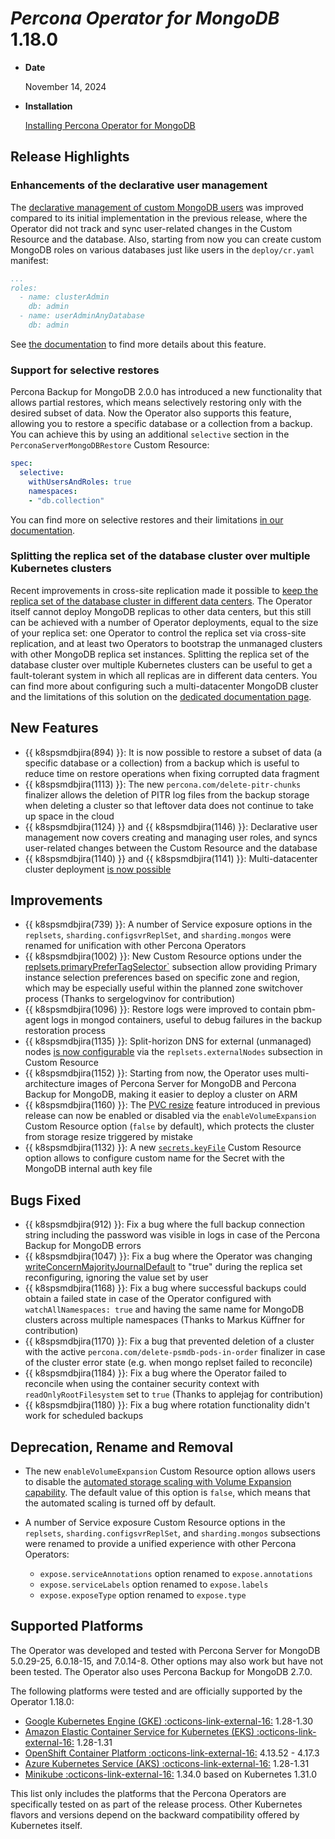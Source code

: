 # *Percona Operator for MongoDB* 1.18.0

* **Date**

    November 14, 2024

* **Installation**

    [Installing Percona Operator for MongoDB](../System-Requirements.md#installation-guidelines)

## Release Highlights

### Enhancements of the declarative user management

The [declarative management of custom MongoDB users](../users.md#unprivileged-users) was improved compared to its initial implementation in the previous release, where the Operator did not track and sync user-related changes in the Custom Resource and the database. Also, starting from now you can create custom MongoDB roles on various databases just like users in the `deploy/cr.yaml` manifest:

```yaml
...
roles:
  - name: clusterAdmin
    db: admin
  - name: userAdminAnyDatabase
    db: admin
```

See [the documentation](../users.md#custom-mongodb-roles) to find more details about this feature.

### Support for selective restores 

Percona Backup for MongoDB 2.0.0 has introduced a new functionality that allows partial restores, which means selectively restoring only with the desired subset of data. Now the Operator also supports this feature, allowing you to restore a specific database or a collection from a backup. You can achieve this by using an additional `selective` section in the `PerconaServerMongoDBRestore` Custom Resource:

```yaml
spec:
  selective:
    withUsersAndRoles: true
    namespaces:
    - "db.collection"
```

You can find more on selective restores and their limitations [in our documentation](../backups-restore.md#selective-restore).

### Splitting the replica set of the database cluster over multiple Kubernetes clusters

Recent improvements in cross-site replication made it possible to [keep the replica set of the database cluster in different data centers](../replication-multi-dc.md). The Operator itself cannot deploy MongoDB replicas to other data centers, but this still can be achieved with a number of Operator deployments, equal to the size of your replica set: one Operator to control the replica set via cross-site replication, and at least two Operators to bootstrap the unmanaged clusters with other MongoDB replica set instances. Splitting the replica set of the database cluster over multiple Kubernetes clusters can be useful to get a fault-tolerant system in which all replicas are in different data centers.
You can find more about configuring such a multi-datacenter MongoDB cluster and the limitations of this solution on the [dedicated documentation page](../replication-multi-dc.md).

## New Features

* {{ k8spsmdbjira(894) }}:  It is now possible to restore a subset of data (a specific database or a collection) from a backup which is useful to reduce time on restore operations when fixing corrupted data fragment
* {{ k8spsmdbjira(1113) }}: The new `percona.com/delete-pitr-chunks` finalizer allows the deletion of PITR log files from the backup storage when deleting a cluster so that leftover data does not continue to take up space in the cloud
* {{ k8spsmdbjira(1124) }} and {{ k8spsmdbjira(1146) }}: Declarative user management now covers creating and managing user roles, and syncs user-related changes between the Custom Resource and the database
* {{ k8spsmdbjira(1140) }} and {{ k8spsmdbjira(1141) }}: Multi-datacenter cluster deployment [is now possible](../replication-multi-dc.md)

## Improvements

* {{ k8spsmdbjira(739) }}: A number of Service exposure options in the `replsets`, `sharding.configsvrReplSet`, and `sharding.mongos`  were renamed for unification with other Percona Operators
* {{ k8spsmdbjira(1002) }}: New Custom Resource options under the [replsets.primaryPreferTagSelector`](../operator.md#replsets.primaryprefertagselectorregion) subsection allow providing Primary instance selection preferences based on specific zone and region, which may be especially useful within the planned zone switchover process (Thanks to sergelogvinov for contribution)
* {{ k8spsmdbjira(1096) }}: Restore logs were improved to contain pbm-agent logs in mongod containers, useful to debug failures in the backup restoration process
* {{ k8spsmdbjira(1135) }}: Split-horizon DNS for external (unmanaged) nodes [is now configurable](../expose.md#exposing-replica-set-with-split-horizon-dns) via the `replsets.externalNodes` subsection in Custom Resource
* {{ k8spsmdbjira(1152) }}: Starting from now, the Operator uses multi-architecture images of Percona Server for MongoDB and Percona Backup for MongoDB, making it easier to deploy a cluster on ARM
* {{ k8spsmdbjira(1160) }}: The [PVC resize](../scaling.md#scale-storage) feature introduced in previous release can now be enabled or disabled via the `enableVolumeExpansion` Custom Resource option (`false` by default), which protects the cluster from storage resize triggered by mistake 
* {{ k8spsmdbjira(1132) }}: A new [`secrets.keyFile`](../operator.md#secretskeyfile) Custom Resource option allows to configure custom name for the Secret with the MongoDB internal auth key file 

## Bugs Fixed

* {{ k8spsmdbjira(912) }}: Fix a bug where the full backup connection string including the password was visible in logs in case of the Percona Backup for MongoDB errors
* {{ k8spsmdbjira(1047) }}: Fix a bug where the Operator was changing [writeConcernMajorityJournalDefault](https://www.mongodb.com/docs/manual/reference/replica-configuration/#mongodb-rsconf-rsconf.writeConcernMajorityJournalDefault) to "true" during the replica set reconfiguring, ignoring the value set by user
* {{ k8spsmdbjira(1168) }}: Fix a bug where successful backups could obtain a failed state in case of the Operator configured with `watchAllNamespaces: true` and having the same name for MongoDB clusters across multiple namespaces (Thanks to Markus Küffner for contribution)
* {{ k8spsmdbjira(1170) }}: Fix a bug that prevented deletion of a cluster with the active `percona.com/delete-psmdb-pods-in-order` finalizer in case of the cluster error state (e.g. when mongo replset failed to reconcile)
* {{ k8spsmdbjira(1184) }}: Fix a bug where the Operator failed to reconcile when using the container security context with `readOnlyRootFilesystem` set to `true` (Thanks to applejag for contribution)
* {{ k8spsmdbjira(1180) }}: Fix a bug where rotation functionality didn't work for scheduled backups

## Deprecation, Rename and Removal

* The new `enableVolumeExpansion` Custom Resource option allows users to disable the [automated storage scaling with Volume Expansion capability](../scaling.md#automated-scaling-with-volume-expansion-capability). The default value of this option is `false`, which means that the automated scaling is turned off by default.

* A number of Service exposure Custom Resource options in the `replsets`, `sharding.configsvrReplSet`, and `sharding.mongos` subsections were renamed to provide a unified experience with other Percona Operators:

    * `expose.serviceAnnotations` option renamed to `expose.annotations`
    * `expose.serviceLabels` option renamed to `expose.labels`
    * `expose.exposeType` option renamed to `expose.type`

## Supported Platforms

The Operator was developed and tested with Percona Server for MongoDB 5.0.29-25,
6.0.18-15, and 7.0.14-8. Other options may also work but have not been tested. The
Operator also uses Percona Backup for MongoDB 2.7.0.

The following platforms were tested and are officially supported by the Operator
1.18.0:

* [Google Kubernetes Engine (GKE) :octicons-link-external-16:](https://cloud.google.com/kubernetes-engine) 1.28-1.30
* [Amazon Elastic Container Service for Kubernetes (EKS) :octicons-link-external-16:](https://aws.amazon.com) 1.28-1.31
* [OpenShift Container Platform :octicons-link-external-16:](https://www.redhat.com/en/technologies/cloud-computing/openshift) 4.13.52 - 4.17.3
* [Azure Kubernetes Service (AKS) :octicons-link-external-16:](https://azure.microsoft.com/en-us/services/kubernetes-service/) 1.28-1.31
* [Minikube :octicons-link-external-16:](https://github.com/kubernetes/minikube) 1.34.0 based on Kubernetes 1.31.0

This list only includes the platforms that the Percona Operators are specifically tested on as part of the release process. Other Kubernetes flavors and versions depend on the backward compatibility offered by Kubernetes itself.
